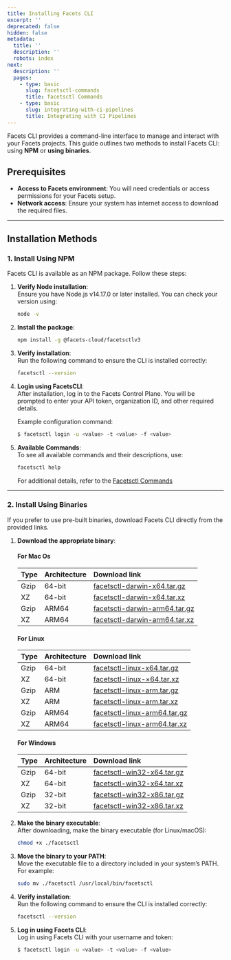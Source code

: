 ```yaml
---
title: Installing Facets CLI
excerpt: ''
deprecated: false
hidden: false
metadata:
  title: ''
  description: ''
  robots: index
next:
  description: ''
  pages:
    - type: basic
      slug: facetsctl-commands
      title: facetsctl Commands
    - type: basic
      slug: integrating-with-ci-pipelines
      title: Integrating with CI Pipelines
---
```

Facets CLI provides a command-line interface to manage and interact with your Facets projects. This guide outlines two methods to install Facets CLI: using **NPM** or **using binaries**.

## Prerequisites

* **Access to Facets environment**: You will need credentials or access permissions for your Facets setup.
* **Network access**: Ensure your system has internet access to download the required files.

***

## Installation Methods

### 1. Install Using NPM

Facets CLI is available as an NPM package. Follow these steps:

1. **Verify Node installation**:\
   Ensure you have Node.js v14.17.0 or later installed. You can check your version using:
   ```bash
   node -v
   ```
2. **Install the package**:
   ```bash
   npm install -g @facets-cloud/facetsctlv3
   ```
3. **Verify installation**:\
   Run the following command to ensure the CLI is installed correctly:
   ```bash
   facetsctl --version
   ```
4. **Login using FacetsCLI**:\
   After installation, log in to the Facets Control Plane. You will be prompted to enter your API token, organization ID, and other required details. 

   Example configuration command:

   ```bash
   $ facetsctl login -u <value> -t <value> -f <value>
   ```
5. **Available Commands**:\
   To see all available commands and their descriptions, use:

   ```bash
   facetsctl help
   ```

   For additional details, refer to the [Facetsctl Commands](https://readme.facets.cloud/docs/facetsctl-commands)

***

### 2. Install Using Binaries

If you prefer to use pre-built binaries, download Facets CLI directly from the provided links.

1. **Download the appropriate binary**:

   #### For Mac Os

   | Type | Architecture | Download link                                                                                                                                   |
   | :--- | :----------- | :---------------------------------------------------------------------------------------------------------------------------------------------- |
   | Gzip | 64-bit       | [facetsctl-darwin-x64.tar.gz](https://facets-cf-templates.s3.amazonaws.com/oclif-tarballs/v3/production/latest/facetsctl-darwin-x64.tar.gz)     |
   | XZ   | 64-bit       | [facetsctl-darwin-x64.tar.xz](https://facets-cf-templates.s3.amazonaws.com/oclif-tarballs/v3/production/latest/facetsctl-darwin-x64.tar.xz)     |
   | Gzip | ARM64        | [facetscti-darwin-arm64.tar.gz](https://facets-cf-templates.s3.amazonaws.com/oclif-tarballs/v3/production/latest/facetsctl-darwin-arm64.tar.gz) |
   | XZ   | ARM64        | [facetsctI-darwin-arm64.tar.xz](https://facets-cf-templates.s3.amazonaws.com/oclif-tarballs/v3/production/latest/facetsctl-darwin-arm64.tar.xz) |

   #### For Linux

   | Type | Architecture | Download link                                                                                                                                 |
   | :--- | :----------- | :-------------------------------------------------------------------------------------------------------------------------------------------- |
   | Gzip | 64-bit       | [facetsctl-linux-x64.tar.gz](https://facets-cf-templates.s3.amazonaws.com/oclif-tarballs/v3/production/latest/facetsctl-linux-x64.tar.gz)     |
   | XZ   | 64-bit       | [facetsctI-linux-×64.tar.xz](https://facets-cf-templates.s3.amazonaws.com/oclif-tarballs/v3/production/latest/facetsctl-linux-x64.tar.xz)     |
   | Gzip | ARM          | [facetsctl-linux-arm.tar.gz](https://facets-cf-templates.s3.amazonaws.com/oclif-tarballs/v3/production/latest/facetsctl-linux-arm.tar.gz)     |
   | XZ   | ARM          | [facetsctl-linux-arm.tar.xz](https://facets-cf-templates.s3.amazonaws.com/oclif-tarballs/v3/production/latest/facetsctl-linux-arm.tar.xz)     |
   | Gzip | ARM64        | [facetsctl-linux-arm64.tar.gz](https://facets-cf-templates.s3.amazonaws.com/oclif-tarballs/v3/production/latest/facetsctl-linux-arm64.tar.gz) |
   | XZ   | ARM64        | [facetsctl-linux-arm64.tar.xz](https://facets-cf-templates.s3.amazonaws.com/oclif-tarballs/v3/production/latest/facetsctl-linux-arm64.tar.xz) |

   #### For Windows

   | Type | Architecture | Download link                                                                                                                             |
   | :--- | :----------- | :---------------------------------------------------------------------------------------------------------------------------------------- |
   | Gzip | 64-bit       | [facetsctl-win32-x64.tar.gz](https://facets-cf-templates.s3.amazonaws.com/oclif-tarballs/v3/production/latest/facetsctl-win32-x64.tar.gz) |
   | XZ   | 64-bit       | [facetsctl-win32-x64.tar.xz](https://facets-cf-templates.s3.amazonaws.com/oclif-tarballs/v3/production/latest/facetsctl-win32-x64.tar.xz) |
   | Gzip | 32-bit       | [facetsctI-win32-x86.tar.gz](https://facets-cf-templates.s3.amazonaws.com/oclif-tarballs/v3/production/latest/facetsctl-win32-x86.tar.gz) |
   | XZ   | 32-bit       | [facetsctI-win32-x86.tar.xz](https://facets-cf-templates.s3.amazonaws.com/oclif-tarballs/v3/production/latest/facetsctl-win32-x86.tar.xz) |

2. **Make the binary executable**:\
   After downloading, make the binary executable (for Linux/macOS):
   ```bash
   chmod +x ./facetsctl
   ```

3. **Move the binary to your PATH**:\
   Move the executable file to a directory included in your system’s PATH. For example:
   ```bash
   sudo mv ./facetsctl /usr/local/bin/facetsctl
   ```

4. **Verify installation**:\
   Run the following command to ensure the CLI is installed correctly:
   ```bash
   facetsctl --version
   ```

5. **Log in using Facets CLI**:\
   Log in using Facets CLI with your username and token:
   ```bash
   $ facetsctl login -u <value> -t <value> -f <value>
   ```

